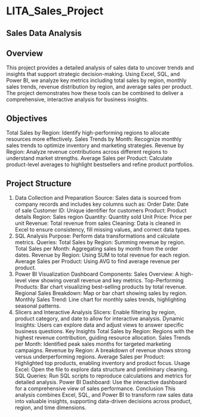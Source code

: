 # LITA_Sales_Project

## Sales Data Analysis

## Overview
This project provides a detailed analysis of sales data to uncover trends and insights that support strategic decision-making. 
Using Excel, SQL, and Power BI, we analyze key metrics including total sales by region, monthly sales trends, revenue distribution by region, 
and average sales per product. The project demonstrates how these tools can be combined to deliver a comprehensive, interactive analysis for business insights.

## Objectives
Total Sales by Region: Identify high-performing regions to allocate resources more effectively.
Sales Trends by Month: Recognize monthly sales trends to optimize inventory and marketing strategies.
Revenue by Region: Analyze revenue contributions across different regions to understand market strengths.
Average Sales per Product: Calculate product-level averages to highlight bestsellers and refine product portfolios.

## Project Structure
1. Data Collection and Preparation
Source: Sales data is sourced from company records and includes key columns such as:
Order Date: Date of sale
Customer ID: Unique identifier for customers
Product: Product details
Region: Sales region
Quantity: Quantity sold
Unit Price: Price per unit
Revenue: Total revenue from sales
Cleaning: Data is cleaned in Excel to ensure consistency, fill missing values, and correct data types.
2. SQL Analysis
Purpose: Perform data transformations and calculate metrics.
Queries:
Total Sales by Region: Summing revenue by region.
Total Sales per Month: Aggregating sales by month from the order dates.
Revenue by Region: Using SUM to total revenue for each region.
Average Sales per Product: Using AVG to find average revenue per product.
3. Power BI Visualization
Dashboard Components:
Sales Overview: A high-level view showing overall revenue and key metrics.
Top-Performing Products: Bar chart visualizing best-selling products by total revenue.
Regional Sales Breakdown: Map or bar chart showing sales by region.
Monthly Sales Trend: Line chart for monthly sales trends, highlighting seasonal patterns.
4. Slicers and Interactive Analysis
Slicers: Enable filtering by region, product category, and date to allow for interactive analysis.
Dynamic Insights: Users can explore data and adjust views to answer specific business questions.
Key Insights
Total Sales by Region: Regions with the highest revenue contribution, guiding resource allocation.
Sales Trends per Month: Identified peak sales months for targeted marketing campaigns.
Revenue by Region: A breakdown of revenue shows strong versus underperforming regions.
Average Sales per Product: Highlighted top products, enabling inventory and product focus.
Usage
Excel: Open the file to explore data structure and preliminary cleaning.
SQL Queries: Run SQL scripts to reproduce calculations and metrics for detailed analysis.
Power BI Dashboard: Use the interactive dashboard for a comprehensive view of sales performance.
Conclusion
This analysis combines Excel, SQL, and Power BI to transform raw sales data into valuable insights, supporting data-driven decisions across product, region, and time dimensions.

